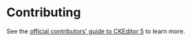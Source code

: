 Contributing
============

See the [official contributors' guide to CKEditor 5](https://ckeditor.com/docs/ckeditor5/latest/framework/guides/contributing/contributing.html) to learn more.
